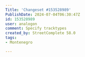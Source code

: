 ```yaml
---
Title: 'Changeset #153528989'
PublishDate: 2024-07-04T06:30:47Z
id: 153528989
user: analogon
comment: Specify tracktypes
created_by: StreetComplete 58.0
tags:
- Montenegro

---
```

